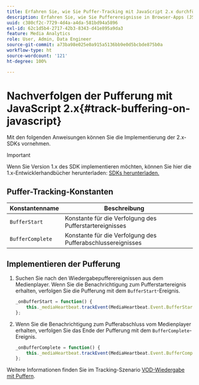 ```yaml
---
title: Erfahren Sie, wie Sie Puffer-Tracking mit JavaScript 2.x durchführen.
description: Erfahren Sie, wie Sie Pufferereignisse in Browser-Apps (JS) verfolgen.
uuid: c380cf2c-7729-4d4a-a4da-581bd94a5896
exl-id: 62c1d5b4-2717-42b3-8343-d41e895a9da3
feature: Media Analytics
role: User, Admin, Data Engineer
source-git-commit: a73ba98e025e0a915a5136bb9e0d5bcbde875b0a
workflow-type: ht
source-wordcount: '121'
ht-degree: 100%

---
```


# Nachverfolgen der Pufferung mit JavaScript 2.x{#track-buffering-on-javascript}

Mit den folgenden Anweisungen können Sie die Implementierung der 2.x-SDKs vornehmen.

>[!IMPORTANT]
>
>Wenn Sie Version 1.x des SDK implementieren möchten, können Sie hier die 1.x-Entwicklerhandbücher herunterladen: [SDKs herunterladen.](/help/getting-started/download-sdks.md)

## Puffer-Tracking-Konstanten

| Konstantenname | Beschreibung     |
|---|---|
| `BufferStart` | Konstante für die Verfolgung des Pufferstartereignisses |
| `BufferComplete` | Konstante für die Verfolgung des Pufferabschlussereignisses |

## Implementieren der Pufferung

1. Suchen Sie nach den Wiedergabepufferereignissen aus dem Medienplayer. Wenn Sie die Benachrichtigung zum Pufferstartereignis erhalten, verfolgen Sie die Pufferung mit dem `BufferStart`-Ereignis.

   ```js
   _onBufferStart = function() {
       this._mediaHeartbeat.trackEvent(MediaHeartbeat.Event.BufferStart);
   };
   ```

1. Wenn Sie die Benachrichtigung zum Pufferabschluss vom Medienplayer erhalten, verfolgen Sie das Ende der Pufferung mit dem `BufferComplete`-Ereignis.

   ```js
   _onBufferComplete = function() {
       this._mediaHeartbeat.trackEvent(MediaHeartbeat.Event.BufferComplete);
   };
   ```

Weitere Informationen finden Sie im Tracking-Szenario [VOD-Wiedergabe mit Puffern](/help/use-cases/tracking-scenarios/vod-buffering.md).
